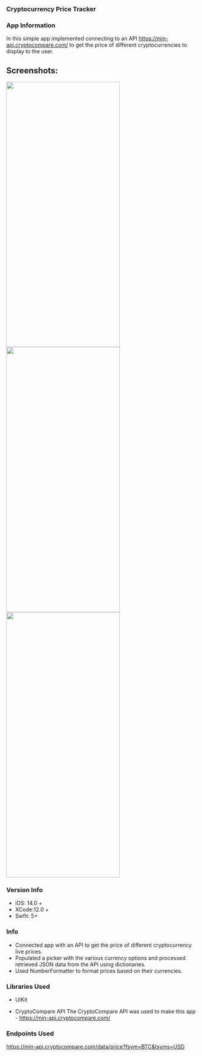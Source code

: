 ### Cryptocurrency Price Tracker


### App Information

In this simple app implemented connecting to an API https://min-api.cryptocompare.com/ to get the price of different cryptocurrencies to display to the user. 

## Screenshots:

<img src="https://user-images.githubusercontent.com/108882766/185710666-55a04dca-e4b6-47c7-a404-6b3bbeb4d6b3.png" width="300" height="700">

<img src="https://user-images.githubusercontent.com/108882766/185710667-11623bb5-182d-47de-b9bf-8d00b7e38bb0.png" width="300" height="700">

<img src="https://user-images.githubusercontent.com/108882766/185710675-abedf10f-ecfc-443b-bb5b-fdd38a35003a.png" width="300" height="700">




### Version Info
- iOS: 14.0 +
- XCode:12.0 +
- Swfit: 5+

### Info

- Connected app with an API to get the price of different cryptocurrency live prices. 
- Populated a picker with the various currency options and processed retrieved JSON data from the API using dictionaries.
- Used NumberFormatter to format prices based on their currencies. 

### Libraries Used

- UIKit




- CryptoCompare API
The CryptoCompare API was used to make this app - https://min-api.cryptocompare.com/


### Endpoints Used

https://min-api.cryptocompare.com/data/price?fsym=BTC&tsyms=USD



